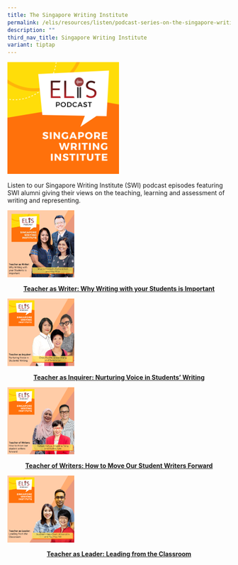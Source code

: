 ```yaml
---
title: The Singapore Writing Institute
permalink: /elis/resources/listen/podcast-series-on-the-singapore-writing-institute/
description: ""
third_nav_title: Singapore Writing Institute
variant: tiptap
---
```

<img src="/images/final-elis-series-podcast-artwork-2021.png" style="width:50%">
		 
Listen to&nbsp;our Singapore Writing Institute (SWI) podcast episodes featuring SWI alumni giving their views on the teaching, learning and assessment of writing and representing.

<p><a href="/elis/resources/listen/teacher-as-writer-why-writing-with-your-students-is-important/">
<img src="/images/7-september_tla-and-ci-thumbnails-w-title-only-2-imresizer.jpg" style="width:30%">
</a></p><center><a href="/elis/resources/listen/teacher-as-writer-why-writing-with-your-students-is-important/"><b>Teacher as Writer: Why Writing with your Students is Important</b></a></center><a href="/elis/resources/listen/teacher-as-writer-why-writing-with-your-students-is-important/">
</a>

<p><a href="/elis/resources/listen/teacher-as-inquirer-nurturing-voice-in-students-writing/">
<img src="/images/22.png" style="width:30%">
</a></p><center><a href="/elis/resources/listen/teacher-as-inquirer-nurturing-voice-in-students-writing/"><b>Teacher as Inquirer: Nurturing Voice in Students’ Writing</b></a></center><a href="/elis/resources/listen/teacher-as-inquirer-nurturing-voice-in-students-writing/">
</a>

<p><a href="/elis/resources/listen/teacher-of-writers-how-to-move-our-student-writers-forward/">
<img src="/images/final-tla-and-swi-ci-and-gm-thumbnails-w-title-only-(1).png" style="width:30%">
</a></p><center><a href="/elis/resources/listen/teacher-of-writers-how-to-move-our-student-writers-forward/"><b>Teacher of Writers: How to Move Our Student Writers Forward</b></a></center><a href="/elis/resources/listen/teacher-of-writers-how-to-move-our-student-writers-forward/">
</a>

<p><a href="/podcast-series/singapore-writing-institute/teacher-as-leader-leading-from-the-classroom/">
<img src="/images/podcast%20swi%204.png" style="width:30%">

</a></p><center><a href="/podcast-series/singapore-writing-institute/teacher-as-leader-leading-from-the-classroom/"><b>Teacher as Leader: Leading from the Classroom</b></a></center><a href="/podcast-series/singapore-writing-institute/teacher-as-leader-leading-from-the-classroom/">
</a>